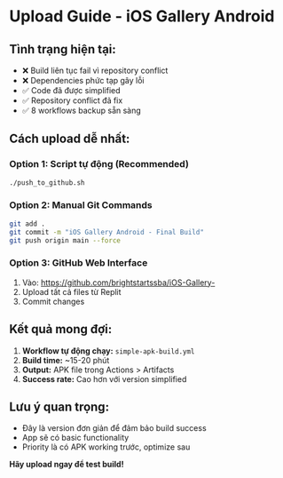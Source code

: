 # Upload Guide - iOS Gallery Android

## Tình trạng hiện tại:
- ❌ Build liên tục fail vì repository conflict
- ❌ Dependencies phức tạp gây lỗi
- ✅ Code đã được simplified
- ✅ Repository conflict đã fix
- ✅ 8 workflows backup sẵn sàng

## Cách upload dễ nhất:

### Option 1: Script tự động (Recommended)
```bash
./push_to_github.sh
```

### Option 2: Manual Git Commands  
```bash
git add .
git commit -m "iOS Gallery Android - Final Build"
git push origin main --force
```

### Option 3: GitHub Web Interface
1. Vào: https://github.com/brightstartssba/iOS-Gallery-
2. Upload tất cả files từ Replit
3. Commit changes

## Kết quả mong đợi:
1. **Workflow tự động chạy:** `simple-apk-build.yml`
2. **Build time:** ~15-20 phút
3. **Output:** APK file trong Actions > Artifacts
4. **Success rate:** Cao hơn với version simplified

## Lưu ý quan trọng:
- Đây là version đơn giản để đảm bảo build success
- App sẽ có basic functionality 
- Priority là có APK working trước, optimize sau

**Hãy upload ngay để test build!**